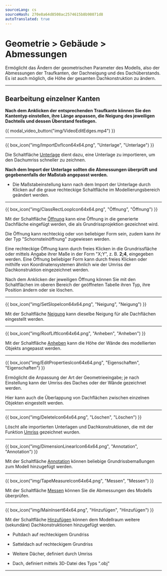 ```yaml
---
sourceLang: cs
sourceHash: 270e8a64d8508ac2574615b8b98071d8
autoTranslated: true
---
```


<h1>Geometrie &gt; Gebäude &gt; Abmessungen</h1>
<p>Ermöglicht das Ändern der geometrischen Parameter des Modells, also der Abmessungen der Traufkanten, der Dachneigung und des Dachüberstands. Es ist auch möglich, die Höhe der gesamten Dachkonstruktion zu ändern.</p>

<hr class="main"> <!-- Vodorovná čára jako oddělovač sekce -->

<h2>Bearbeitung einzelner Kanten</h2>
<p><b>Nach dem Anklicken der entsprechenden Traufkante können Sie den Kantentyp einstellen, ihre Länge anpassen, die Neigung des jeweiligen Dachteils und dessen Überstand festlegen.</b></p>

{{ modal_video_button("img/VideoEditEdges.mp4") }}

<hr class="main"> <!-- Vodorovná čára jako oddělovač sekce -->

{{ box_icon("img/ImportDxfIcon64x64.png", "Unterlage", "Unterlage") }}

<p>Die Schaltfläche <u>Unterlage</u> dient dazu, eine Unterlage zu importieren, um den Dachumriss schneller zu zeichnen.</p>
<p><b>Nach dem Import der Unterlage sollten die Abmessungen überprüft und gegebenenfalls der Maßstab angepasst werden.</b></p>
<ul>
  <li><p>Die Maßstabeinstellung kann nach dem Import der Unterlage durch Klicken auf die graue rechteckige Schaltfläche im Modellierungsbereich geändert werden.</p></li>
</ul>

<hr class="main"> <!-- Vodorovná čára jako oddělovač sekce -->

{{ box_icon("img/ClassRectLoopIcon64x64.png", "Öffnung", "Öffnung") }}

<p>Mit der Schaltfläche <u>Öffnung</u> kann eine Öffnung in die generierte Dachfläche eingefügt werden, die als Grundrissprojektion gezeichnet wird.</p>
<p>Die Öffnung kann rechteckig oder von beliebiger Form sein, zudem kann ihr der Typ "Schornsteinöffnung" zugewiesen werden.</p>
<p>Eine rechteckige Öffnung kann durch freies Klicken in die Grundrissfläche oder mittels Angabe ihrer Maße in der Form "X;Y", z. B. <b>2;4</b>, eingegeben werden. Eine Öffnung beliebiger Form kann durch freies Klicken oder mithilfe von Koordinatensystemen ähnlich wie der Umriss der Dachkonstruktion eingezeichnet werden.</p>
<p>Nach dem Anklicken der jeweiligen Öffnung können Sie mit den Schaltflächen im oberen Bereich der geöffneten Tabelle ihren Typ, ihre Position ändern oder sie löschen.</p>

<hr class="main"> <!-- Vodorovná čára jako oddělovač sekce -->

{{ box_icon("img/SetSlopeIcon64x64.png", "Neigung", "Neigung") }}

<p>Mit der Schaltfläche <u>Neigung</u> kann dieselbe Neigung für alle Dachflächen eingestellt werden.</p>

<hr class="main"> <!-- Vodorovná čára jako oddělovač sekce -->

{{ box_icon("img/RoofLiftIcon64x64.png", "Anheben", "Anheben") }}

<p>Mit der Schaltfläche <u>Anheben</u> kann die Höhe der Wände des modellierten Objekts angepasst werden.</p>

<hr class="main"> <!-- Vodorovná čára jako oddělovač sekce -->

{{ box_icon("img/EditPropertiesIcon64x64.png", "Eigenschaften", "Eigenschaften") }}

<p>Ermöglicht die Anpassung der Art der Geometrieeingabe; je nach Einstellung kann der Umriss des Daches oder der Wände gezeichnet werden.</p>
<p>Hier kann auch die Überlappung von Dachflächen zwischen einzelnen Objekten eingestellt werden.</p>

<hr class="main"> <!-- Vodorovná čára jako oddělovač sekce -->

{{ box_icon("img/DeleteIcon64x64.png", "Löschen", "Löschen") }}

<p>Löscht alle importierten Unterlagen und Dachkonstruktionen, die mit der Funktion <u>Umriss</u> gezeichnet wurden.</p>

<hr class="main"> <!-- Vodorovná čára jako oddělovač sekce -->

{{ box_icon("img/DimensionLinearIcon64x64.png", "Annotation", "Annotation") }}

<p>Mit der Schaltfläche <u>Annotation</u> können beliebige Grundrissbemaßungen zum Modell hinzugefügt werden.</p>

<hr class="main"> <!-- Vodorovná čára jako oddělovač sekce -->

{{ box_icon("img/TapeMeasureIcon64x64.png", "Messen", "Messen") }}

<p>Mit der Schaltfläche <u>Messen</u> können Sie die Abmessungen des Modells überprüfen.</p>

<hr class="main"> <!-- Vodorovná čára jako oddělovač sekce -->

{{ box_icon("img/MainInsert64x64.png", "Hinzufügen", "Hinzufügen") }}

<p>Mit der Schaltfläche <u>Hinzufügen</u> können dem Modellraum weitere (sekundäre) Dachkonstruktionen hinzugefügt werden.</p>
<ul>
  <li><p>Pultdach auf rechteckigem Grundriss</p></li>
  <li><p>Satteldach auf rechteckigem Grundriss</p></li>
  <li><p>Weitere Dächer, definiert durch Umriss</p></li>
  <li><p>Dach, definiert mittels 3D-Datei des Typs ".obj"</p></li>
</ul>

<hr class="main"> <!-- Vodorovná čára jako oddělovač sekce -->

<!-- product: HiStruct Roofs -->